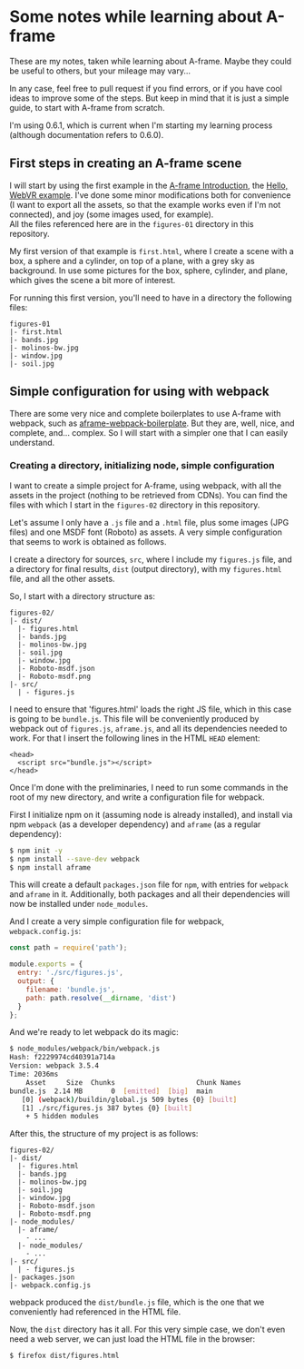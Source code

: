 # Some notes while learning about A-frame

These are my notes,
taken while learning about A-frame.
Maybe they could be useful to others,
but your mileage may vary...

In any case,
feel free to pull request if you find errors,
or if you have cool ideas to improve some of the steps.
But keep in mind that it is just a simple guide,
to start with A-frame from scratch.

I'm using 0.6.1, which is current when I'm starting my learning process
(although documentation refers to 0.6.0).

## First steps in creating an A-frame scene

I will start by using the first example in the
[A-frame Introduction](https://aframe.io/docs/0.6.0/introduction/),
the [Hello, WebVR example](https://aframe.io/docs/0.6.0/introduction/html-and-primitives.html#example).
I've done some minor modifications both for convenience
(I want to export all the assets,
so that the example works even if I'm not connected),
and joy (some images used, for example).  
All the files referenced here are in the `figures-01` directory
in this repository.

My first version of that example is `first.html`,
where I create a scene with a box, a sphere and a cylinder,
on top of a plane, with a grey sky as background.
In use some pictures for the box, sphere, cylinder,
and plane,
which gives the scene a bit more of interest.

For running this first version,
you'll need to have in a directory the following files:

```
figures-01
|- first.html
|- bands.jpg
|- molinos-bw.jpg
|- window.jpg
|- soil.jpg
```


## Simple configuration for using with webpack

There are some very nice and complete boilerplates to use A-frame with webpack,
such as [aframe-webpack-boilerplate](https://github.com/mkungla/aframe-webpack-boilerplate).
But they are, well, nice, and complete, and... complex.
So I will start with a simpler one that I can easily understand.

### Creating a directory, initializing node, simple configuration

I want to create a simple project for A-frame,
using webpack, with all the assets in the project
(nothing to be retrieved from CDNs).
You can find the files with which I start in the
`figures-02` directory in this repository.

Let's assume I only have a `.js` file and a `.html` file,
plus some images (JPG files) and one MSDF font (Roboto) as assets.
A very simple configuration that seems to work is obtained as follows.

I create a directory for sources, `src`, where I include my `figures.js` file,
and a directory for final results, `dist` (output directory),
with my `figures.html` file, and all the other assets.

So, I start with a directory structure as:

```
figures-02/
|- dist/
  |- figures.html
  |- bands.jpg
  |- molinos-bw.jpg
  |- soil.jpg
  |- window.jpg
  |- Roboto-msdf.json
  |- Roboto-msdf.png
|- src/
  | - figures.js
```

I need to ensure that 'figures.html' loads the right JS file,
which in this case is going to be `bundle.js`.
This file will be conveniently produced by webpack out of
`figures.js`, `aframe.js`, and all its dependencies needed to work.
For that I insert the following lines in the HTML `HEAD` element:

```
<head>
  <script src="bundle.js"></script>
</head>
```

Once I'm done with the preliminaries,
I need to run some commands in the root of my new directory,
and write a configuration file for webpack.

First I initialize npm on it (assuming node is already installed),
and install via npm `webpack` (as a developer dependency) and
`aframe` (as a regular dependency):

```bash
$ npm init -y
$ npm install --save-dev webpack
$ npm install aframe
```

This will create a default `packages.json` file for `npm`,
with entries for `webpack` and `aframe` in it.
Additionally, both packages and all their dependencies
will now be installed under `node_modules`.

And I create a very simple configuration file for webpack,
`webpack.config.js`:

```javascript
const path = require('path');

module.exports = {
  entry: './src/figures.js',
  output: {
    filename: 'bundle.js',
    path: path.resolve(__dirname, 'dist')
  }
};
```

And we're ready to let webpack do its magic:

```bash
$ node_modules/webpack/bin/webpack.js
Hash: f2229974cd40391a714a
Version: webpack 3.5.4
Time: 2036ms
    Asset     Size  Chunks                    Chunk Names
bundle.js  2.14 MB       0  [emitted]  [big]  main
   [0] (webpack)/buildin/global.js 509 bytes {0} [built]
   [1] ./src/figures.js 387 bytes {0} [built]
    + 5 hidden modules
```

After this, the structure of my project is as follows:

```
figures-02/
|- dist/
  |- figures.html
  |- bands.jpg
  |- molinos-bw.jpg
  |- soil.jpg
  |- window.jpg
  |- Roboto-msdf.json
  |- Roboto-msdf.png
|- node_modules/
  |- aframe/
    - ...
  |- node_modules/
    - ...
|- src/
  | - figures.js
|- packages.json
|- webpack.config.js
```

webpack produced the `dist/bundle.js` file,
which is the one that we conveniently had referenced in the HTML file.

Now, the `dist` directory has it all.
For this very simple case,
we don't even need a web server,
we can just load the HTML file in the browser:

```bash
$ firefox dist/figures.html
```
